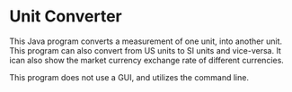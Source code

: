 # Unit Converter

This Java program converts a measurement of one unit, into another unit.  This program can also convert from US units to SI units and vice-versa.  It ican also show the market currency exchange rate of different currencies.  

This program does not use a GUI, and utilizes the command line.  
